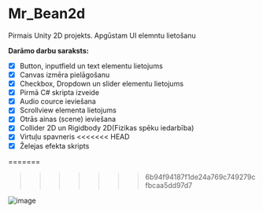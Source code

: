 # Mr_Bean2d
Pirmais Unity 2D projekts. Apgūstam UI elemntu lietošanu

**Darāmo darbu saraksts:**
- [x] Button, inputfield un text elementu lietojums
- [x] Canvas izmēra pielāgošanu
- [x] Checkbox, Dropdown un slider elementu lietojums
- [x] Pirmā C# skripta izveide
- [x] Audio cource ieviešana
- [x] Scrollview elementa lietojums
- [x] Otrās ainas (scene) ieviešana
- [x] Collider 2D un Rigidbody 2D(Fizikas spēku iedarbība)
- [x] Virtuļu spavneris
<<<<<<< HEAD
- [x] Želejas efekta skripts

=======
>>>>>>> 6b94f94187f1de24a769c749279cfbcaa5dd97d7
      

![image](https://github.com/user-attachments/assets/322b625b-4cf7-4936-b72a-d64405c7df5f)
